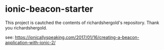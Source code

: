 # ionic-beacon-starter

This project is cautched the contents of richardshergold's repository.
Thank you richardshergold.

see: https://ionicallyspeaking.com/2017/01/16/creating-a-beacon-application-with-ionic-2/
